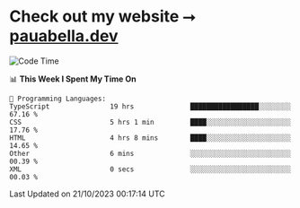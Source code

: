 # Check out my website ⭢ [pauabella.dev](https://pauabella.dev)

<!--START_SECTION:waka-->
![Code Time](http://img.shields.io/badge/Code%20Time-2%2C583%20hrs%2038%20mins-blue)

📊 **This Week I Spent My Time On** 

```text
💬 Programming Languages: 
TypeScript               19 hrs              █████████████████░░░░░░░░   67.16 % 
CSS                      5 hrs 1 min         ████░░░░░░░░░░░░░░░░░░░░░   17.76 % 
HTML                     4 hrs 8 mins        ████░░░░░░░░░░░░░░░░░░░░░   14.65 % 
Other                    6 mins              ░░░░░░░░░░░░░░░░░░░░░░░░░   00.39 % 
XML                      0 secs              ░░░░░░░░░░░░░░░░░░░░░░░░░   00.03 % 
```


 Last Updated on 21/10/2023 00:17:14 UTC
<!--END_SECTION:waka-->
